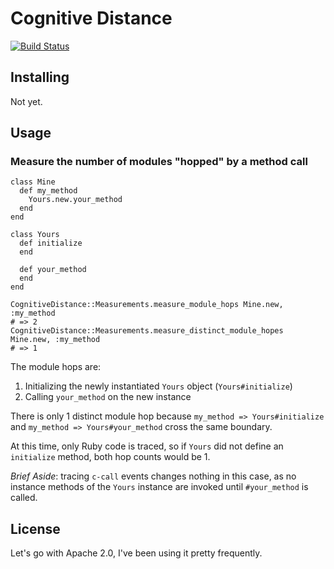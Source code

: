 # Cognitive Distance

[![Build Status](https://secure.travis-ci.org/iande/cognitive_distance.png)](http://travis-ci.org/iande/cognitive_distance)

## Installing

Not yet.

## Usage

### Measure the number of modules "hopped" by a method call

    class Mine
      def my_method
        Yours.new.your_method
      end
    end

    class Yours
      def initialize
      end

      def your_method
      end
    end

    CognitiveDistance::Measurements.measure_module_hops Mine.new, :my_method
    # => 2
    CognitiveDistance::Measurements.measure_distinct_module_hopes Mine.new, :my_method
    # => 1

The module hops are:

1. Initializing the newly instantiated `Yours` object (`Yours#initialize`)
2. Calling `your_method` on the new instance

There is only 1 distinct module hop because `my_method => Yours#initialize`
and `my_method => Yours#your_method` cross the same boundary.

At this time, only Ruby code is traced, so if `Yours` did not define an
`initialize` method, both hop counts would be 1.

*Brief Aside*: tracing `c-call` events changes nothing in this case, as no
instance methods of the `Yours` instance are invoked until `#your_method` is
called.

## License

Let's go with Apache 2.0, I've been using it pretty frequently.


